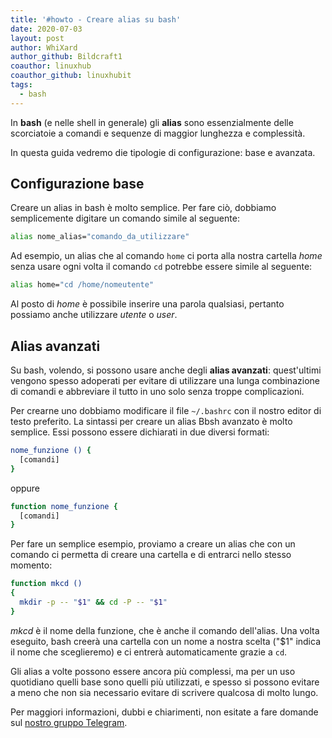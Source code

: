 ```yaml
---
title: '#howto - Creare alias su bash'
date: 2020-07-03
layout: post
author: WhiXard
author_github: Bildcraft1
coauthor: linuxhub
coauthor_github: linuxhubit
tags:
  - bash
---
```

In **bash** (e nelle shell in generale) gli **alias** sono essenzialmente delle scorciatoie a comandi e sequenze di maggior lunghezza e complessità.

In questa guida vedremo die tipologie di configurazione: base e avanzata.

## Configurazione base

Creare un alias in bash è molto semplice. Per fare ciò, dobbiamo semplicemente digitare un comando simile al seguente:

```bash
alias nome_alias="comando_da_utilizzare"
```

Ad esempio, un alias che al comando `home` ci porta alla nostra cartella *home* senza usare ogni volta il comando `cd` potrebbe essere simile al seguente:

```bash
alias home="cd /home/nomeutente"
```

Al posto di *home* è possibile inserire una parola qualsiasi, pertanto possiamo anche utilizzare *utente* o *user*.

## Alias avanzati

Su bash, volendo, si possono usare anche degli **alias avanzati**: quest'ultimi vengono spesso adoperati per evitare di utilizzare una lunga combinazione di comandi e abbreviare il tutto in uno solo senza troppe complicazioni. 

Per crearne uno dobbiamo modificare il file `~/.bashrc` con il nostro editor di testo preferito. La sintassi per creare un alias Bbsh avanzato è molto semplice. Essi possono essere dichiarati in due diversi formati:

```bash
nome_funzione () {
  [comandi]
}
```

oppure

```bash
function nome_funzione {
  [comandi]
}
```

Per fare un semplice esempio, proviamo a creare un alias che con un comando ci permetta di creare una cartella e di entrarci nello stesso momento:

```bash
function mkcd ()
{
  mkdir -p -- "$1" && cd -P -- "$1"
}
```

*mkcd* è il nome della funzione, che è anche il comando dell'alias. Una volta eseguito, bash creerà una cartella con un nome a nostra scelta ("$1" indica il nome che sceglieremo) e ci entrerà automaticamente grazie a `cd`.

Gli alias a volte possono essere ancora più complessi, ma per un uso quotidiano quelli base sono quelli più utilizzati, e spesso si possono evitare a meno che non sia necessario evitare di scrivere qualcosa di molto lungo.

Per maggiori informazioni, dubbi e chiarimenti, non esitate a fare domande sul <a href="https://t.me/linuxpeople">nostro gruppo Telegram</a>.